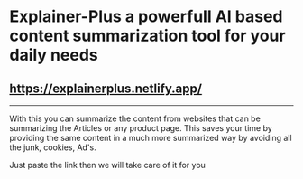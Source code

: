 # Explainer-Plus a powerfull AI based content summarization tool for your daily needs
## https://explainerplus.netlify.app/
---
With this you can summarize the content from websites that can be summarizing the Articles or any product page. This saves your time by providing the same content in a much more summarized way by avoiding all the junk, cookies, Ad's.


Just paste the link then we will take care of it for you
